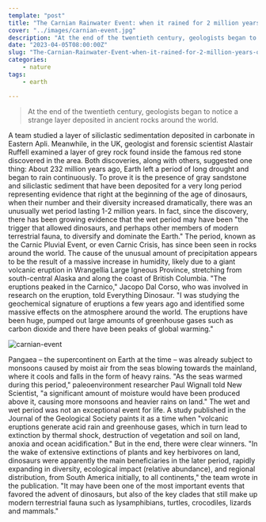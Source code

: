 ```yaml
---
template: "post"
title: "The Carnian Rainwater Event: when it rained for 2 million years on Earth"
cover: "../images/carnian-event.jpg"
description: "At the end of the twentieth century, geologists began to notice a strange layer deposited in ancient rocks around the world."
date: "2023-04-05T08:00:00Z"
slug: "The-Carnian-Rainwater-Event-when-it-rained-for-2-million-years-on-Earth"
categories: 
    - nature
tags:
    - earth

---
```


<blockquote>
At the end of the twentieth century, geologists began to notice a strange layer deposited in ancient rocks around the world.
</blockquote>

A team studied a layer of siliclastic sedimentation deposited in carbonate in Eastern Apli. Meanwhile, in the UK, geologist and forensic scientist Alastair Ruffell examined a layer of grey rock found inside the famous red stone discovered in the area. Both discoveries, along with others, suggested one thing: About 232 million years ago, Earth left a period of long drought and began to rain continuously. To prove it is the presence of gray sandstone and siliclastic sediment that have been deposited for a very long period representing evidence that right at the beginning of the age of dinosaurs, when their number and their diversity increased dramatically, there was an unusually wet period lasting 1-2 million years. In fact, since the discovery, there has been growing evidence that the wet period may have been "the trigger that allowed dinosaurs, and perhaps other members of modern terrestrial fauna, to diversify and dominate the Earth." The period, known as the Carnic Pluvial Event, or even Carnic Crisis, has since been seen in rocks around the world. The cause of the unusual amount of precipitation appears to be the result of a massive increase in humidity, likely due to a giant volcanic eruption in Wrangellia Large Igneous Province, stretching from south-central Alaska and along the coast of British Columbia. "The eruptions peaked in the Carnico," Jacopo Dal Corso, who was involved in research on the eruption, told Everything Dinosaur. "I was studying the geochemical signature of eruptions a few years ago and identified some massive effects on the atmosphere around the world. The eruptions have been huge, pumped out large amounts of greenhouse gases such as carbon dioxide and there have been peaks of global warming."


<img src="/static/c209507cfd3ef92da795b4d1266de777/e031f/carnian-event.jpg" alt="carnian-event"/>


Pangaea – the supercontinent on Earth at the time – was already subject to monsoons caused by moist air from the seas blowing towards the mainland, where it cools and falls in the form of heavy rains. "As the seas warmed during this period," paleoenvironment researcher Paul Wignall told New Scientist, "a significant amount of moisture would have been produced above it, causing more monsoons and heavier rains on land." The wet and wet period was not an exceptional event for life. A study published in the Journal of the Geological Society paints it as a time when "volcanic eruptions generate acid rain and greenhouse gases, which in turn lead to extinction by thermal shock, destruction of vegetation and soil on land, anoxia and ocean acidification." But in the end, there were clear winners. "In the wake of extensive extinctions of plants and key herbivores on land, dinosaurs were apparently the main beneficiaries in the later period, rapidly expanding in diversity, ecological impact (relative abundance), and regional distribution, from South America initially, to all continents," the team wrote in the publication. "It may have been one of the most important events that favored the advent of dinosaurs, but also of the key clades that still make up modern terrestrial fauna such as lysamphibians, turtles, crocodiles, lizards and mammals."